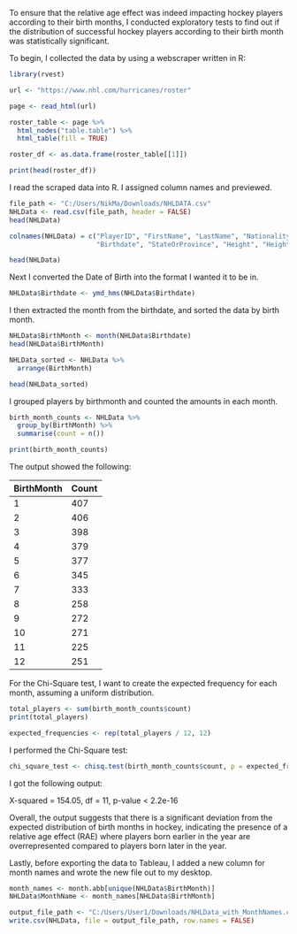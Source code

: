 To ensure that the relative age effect was indeed impacting hockey players according to their birth months, I conducted exploratory tests to find out if the distribution of successful hockey players according to their birth month was statistically significant.

To begin, I collected the data by using a webscraper written in R:

```R
library(rvest)

url <- "https://www.nhl.com/hurricanes/roster"

page <- read_html(url)

roster_table <- page %>%
  html_nodes("table.table") %>%
  html_table(fill = TRUE)

roster_df <- as.data.frame(roster_table[[1]])

print(head(roster_df))
```

I read the scraped data into R. I assigned column names and previewed.

```R
file_path <- "C:/Users/NikMa/Downloads/NHLDATA.csv"
NHLData <- read.csv(file_path, header = FALSE)
head(NHLData)

colnames(NHLData) = c("PlayerID", "FirstName", "LastName", "Nationality", "BirthCity", "Position", 
                      "Birthdate", "StateOrProvince", "Height", "Height_cm", "Weight", "Handedness")

head(NHLData)
```

Next I converted the Date of Birth into the format I wanted it to be in.

```R
NHLData$Birthdate <- ymd_hms(NHLData$Birthdate)
```

I then extracted the month from the birthdate, and sorted the data by birth month.

```R
NHLData$BirthMonth <- month(NHLData$Birthdate)
head(NHLData$BirthMonth)

NHLData_sorted <- NHLData %>%
  arrange(BirthMonth)

head(NHLData_sorted)
```

I grouped players by birthmonth and counted the amounts in each month.

```R
birth_month_counts <- NHLData %>%
  group_by(BirthMonth) %>%
  summarise(count = n())

print(birth_month_counts)
```
The output showed the following:

| BirthMonth | Count |
| ---------- | ----- |
|     1      |  407  |
|     2      |  406  |
|     3      |  398  |
|     4      |  379  | 
|     5      |  377  |
|     6      |  345  |
|     7      |  333  |
|     8      |  258  |
|     9      |  272  |
|    10      |  271  |
|    11      |  225  |
|    12      |  251  |

For the Chi-Square test, I want to create the expected frequency for each month, assuming a uniform distribution.

```R
total_players <- sum(birth_month_counts$count)
print(total_players)

expected_frequencies <- rep(total_players / 12, 12)
```
I performed the Chi-Square test:

```R
chi_square_test <- chisq.test(birth_month_counts$count, p = expected_frequencies / total_players)
```

I got the following output: 

X-squared = 154.05, df = 11, p-value < 2.2e-16

Overall, the output suggests that there is a significant deviation from the expected distribution of birth months in hockey, indicating the presence of a relative age effect (RAE) where players born earlier in the year are overrepresented compared to players born later in the year.

Lastly, before exporting the data to Tableau, I added a new column for month names and wrote the new file out to my desktop.

```R
month_names <- month.abb[unique(NHLData$BirthMonth)]
NHLData$MonthName <- month_names[NHLData$BirthMonth]

output_file_path <- "C:/Users/User1/Downloads/NHLData_with_MonthNames.csv"
write.csv(NHLData, file = output_file_path, row.names = FALSE)
```





